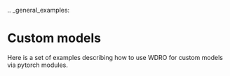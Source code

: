 .. _general_examples:

Custom models
=============

Here is a set of examples describing how to use WDRO for custom models via pytorch modules.
